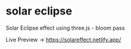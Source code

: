 # solar eclipse

Solar Eclipse effect using three.js - bloom pass 

Live Preview -> https://solareffect.netlify.app/
